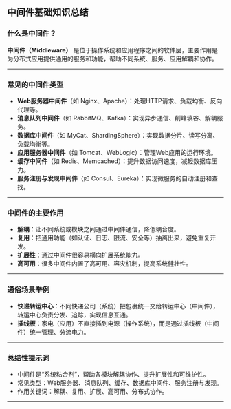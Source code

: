 ## 中间件基础知识总结

### 什么是中间件？

**中间件（Middleware）** 是位于操作系统和应用程序之间的软件层，主要作用是为分布式应用提供通用的服务和功能，帮助不同系统、服务、应用解耦和协作。

---

### 常见的中间件类型

- **Web服务器中间件**（如 Nginx、Apache）：处理HTTP请求、负载均衡、反向代理等。
- **消息队列中间件**（如 RabbitMQ、Kafka）：实现异步通信、削峰填谷、解耦服务。
- **数据库中间件**（如 MyCat、ShardingSphere）：实现数据分片、读写分离、负载均衡等。
- **应用服务器中间件**（如 Tomcat、WebLogic）：管理Web应用的运行环境。
- **缓存中间件**（如 Redis、Memcached）：提升数据访问速度，减轻数据库压力。
- **服务注册与发现中间件**（如 Consul、Eureka）：实现微服务的自动注册和查找。

---

### 中间件的主要作用

- **解耦**：让不同系统或模块之间通过中间件通信，降低耦合度。
- **复用**：把通用功能（如认证、日志、限流、安全等）抽离出来，避免重复开发。
- **扩展性**：通过中间件很容易横向扩展系统能力。
- **高可用**：很多中间件内置了高可用、容灾机制，提高系统健壮性。

---

### 通俗场景举例

- **快递转运中心**：不同快递公司（系统）把包裹统一交给转运中心（中间件），转运中心负责分发、追踪，实现信息互通。
- **插线板**：家电（应用）不直接插到电源（操作系统），而是通过插线板（中间件）统一管理、分流电力。

---

### 总结性提示词

- 中间件是“系统粘合剂”，帮助各模块解耦协作、提升扩展性和可维护性。
- 常见类型：Web服务器、消息队列、缓存、数据库中间件、服务注册与发现。
- 作用关键词：解耦、复用、扩展、高可用、分布式协作。

---